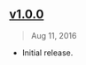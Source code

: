 ## [v1.0.0]
> Aug 11, 2016

- Initial release.

[v1.0.0]: https://github.com/rstacruz/rminimist/tree/v1.0.0

